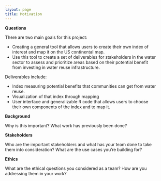 ```yaml
---
layout: page
title: Motivation
---
```


**Questions**

There are two main goals for this project: 
- Creating a general tool that allows users to create their own index of interest and map it on the US continental map. 
- Use this tool to create a set of deliverables for stakeholders in the water sector to assess and prioritize areas based on their potential benefit from investing in water reuse infrastructure. 

Deliverables include: 
- Index measuring potential benefits that communities can get from water reuse.
- Visualization of that index through mapping
- User interface and generalizable R code that allows users to choose their own components of the index and to map it. 

**Background**

Why is this important?
What work has previously been done?

**Stakeholders**

Who are the important stakeholders and what has your team done to take them into consideration?
What are the use cases you’re building for?

**Ethics**

What are the ethical questions you considered as a team?
How are you addressing them in your work?
